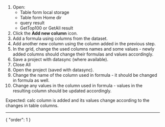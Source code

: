 1. Open:
   * Table form local storage
   * Table form Home dir
   * query result
   * GetTop100 or GetAll result
1. Click the **Add new column** icon.
1. Add a formula using columns from the dataset.
1. Add another new column using the column added in the previous step.
1. In the grid, change the used columns names and some values - newly added columns should change their formulas and values accordingly.
1. Save a project with datasync (where available).
1. Close All
1. Open the project (saved with datasync).
1. Change the name of the column used in formula - it should be changed in formula as well.
1. Change any values in the column used in formula - values in the resulting column should be updated accordingly.

Expected: calc column is added and its values change according to the changes in table columns.

---
{
  "order": 1
}